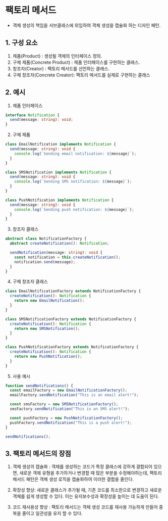 # 팩토리 메서드

- 객체 생성의 책임을 서브클래스에 위임하여 객체 생성을 캡슐화 하는 디자인 패턴.

## 1. 구성 요소

1. 제품(Product) : 생성될 객체의 인터페이스 정의.
2. 구체 제품(Concrete Product) : 제품 인터페이스를 구현하는 클래스.
3. 창조자(Creator) : 팩토리 메서드를 선언하는 클래스.
4. 구체 창조자(Concrete Creator): 팩토리 메서드를 실제로 구현하는 클래스

## 2. 예시

1. 제품 인터페이스

```ts
interface Notification {
  send(message: string): void;
}
```

2. 구체 제품

```ts
class EmailNotification implements Notification {
  send(message: string): void {
    console.log(`Sending email notification: ${message}`);
  }
}

class SMSNotification implements Notification {
  send(message: string): void {
    console.log(`Sending SMS notification: ${message}`);
  }
}

class PushNotification implements Notification {
  send(message: string): void {
    console.log(`Sending push notification: ${message}`);
  }
}
```

3. 창조자 클래스

```ts
abstract class NotificationFactory {
  abstract createNotification(): Notification;

  sendNotification(message: string): void {
    const notification = this.createNotification();
    notification.send(message);
  }
}
```

4. 구체 창조자 클래스

```ts
class EmailNotificationFactory extends NotificationFactory {
  createNotification(): Notification {
    return new EmailNotification();
  }
}

class SMSNotificationFactory extends NotificationFactory {
  createNotification(): Notification {
    return new SMSNotification();
  }
}

class PushNotificationFactory extends NotificationFactory {
  createNotification(): Notification {
    return new PushNotification();
  }
}
```

5. 사용 예시

```ts
function sendNotifications() {
  const emailFactory = new EmailNotificationFactory();
  emailFactory.sendNotification("This is an email alert!");

  const smsFactory = new SMSNotificationFactory();
  smsFactory.sendNotification("This is an SMS alert!");

  const pushFactory = new PushNotificationFactory();
  pushFactory.sendNotification("This is a push alert!");
}

sendNotifications();
```

## 3. 팩토리 메서드의 장점

1. 객체 생성의 캡슐화 : 객체를 생성하는 코드가 특정 클래스에 강하게 결합되어 있으면, 새로운 객체 유형을 추가하거나 변경할 때 많은 부분을 수정해야하는데, 팩토리 메서드 패턴은 객체 생성 로직을 캡슐화하여 이러한 결합을 줄인다.

2. 확장성 향상: 새로운 클래스가 추가될 때, 기존 코드를 최소한으로 변경하고 새로운 객체를 쉽게 생성할 수 있다. 이는 유지보수성과 확장성을 높이는 데 도움이 된다.

3. 코드 재사용성 향상 : 팩토리 메서드는 객체 생성 코드를 재사용 가능하게 만들어 중복을 줄이고 일관성을 유지 할 수 있다.
